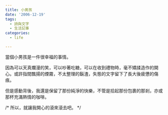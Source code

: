 ```yaml
---
title: 小男孩
date: '2006-12-19'
tags:
  - 詩與文字
  - 生活記事
categories:
  - life

---
```

當個小男孩是一件很幸福的事情。  
  
因為可以天真爛漫的笑，可以吵著吃糖，可以在收到禮物時，毫不矯揉造作的開心。或許指間飄揚的煙霧，不太整理的鬍渣，失態的文字留下了長大後疲憊的傷痕。  
  
但是感動背後，我還是保留了那份純淨的快樂，不管是拾起那份包裹的那剎，亦或那杯充滿熱情的咖啡。  
  
/\* 所以，就讓我開心的滾來滾去吧。 \*/